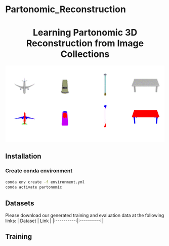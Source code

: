# Partonomic_Reconstruction
<h1 align="center">Learning Partonomic 3D Reconstruction from Image Collections</h1>
  
![Qualitative Results](teaser.gif)
## Installation
### Create conda environment
```bash
conda env create -f environment.yml
conda activate partonomic
```
## Datasets
Please download our generated training and evaluation data at the following links:
| Dataset | Link |
|:----------:|:----------:|

## Training

